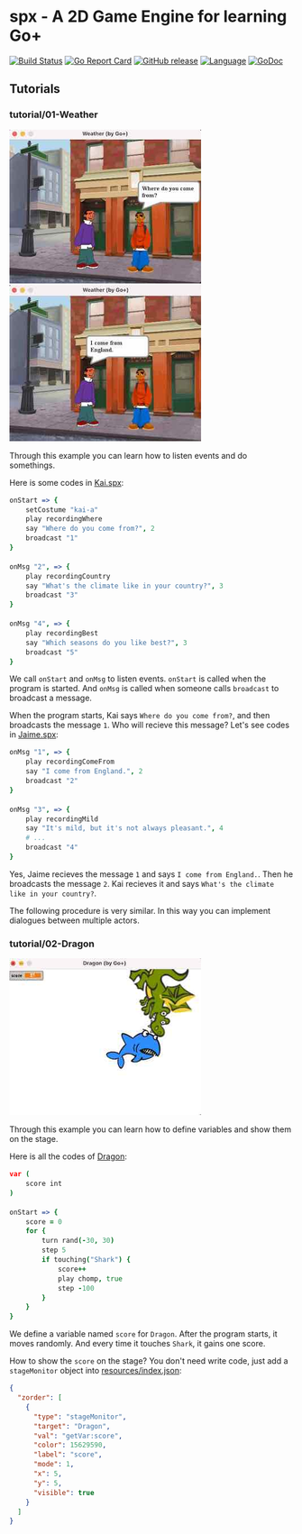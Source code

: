 spx - A 2D Game Engine for learning Go+
========

[![Build Status](https://github.com/goplus/spx/actions/workflows/go.yml/badge.svg)](https://github.com/goplus/spx/actions/workflows/go.yml)
[![Go Report Card](https://goreportcard.com/badge/github.com/goplus/spx)](https://goreportcard.com/report/github.com/goplus/spx)
[![GitHub release](https://img.shields.io/github/v/tag/goplus/spx.svg?label=release)](https://github.com/goplus/spx/releases)
[![Language](https://img.shields.io/badge/language-Go+-blue.svg)](https://github.com/goplus/gop)
[![GoDoc](https://pkg.go.dev/badge/github.com/goplus/gox.svg)](https://pkg.go.dev/mod/github.com/goplus/spx)

## Tutorials

### tutorial/01-Weather

![Screen Shot1](tutorial/01-Weather/1.jpg) ![Screen Shot2](tutorial/01-Weather/2.jpg)

Through this example you can learn how to listen events and do somethings.

Here is some codes in [Kai.spx](tutorial/01-Weather/Kai.spx):

```coffee
onStart => {
	setCostume "kai-a"
	play recordingWhere
	say "Where do you come from?", 2
	broadcast "1"
}

onMsg "2", => {
	play recordingCountry
	say "What's the climate like in your country?", 3
	broadcast "3"
}

onMsg "4", => {
	play recordingBest
	say "Which seasons do you like best?", 3
	broadcast "5"
}
```

We call `onStart` and `onMsg` to listen events. `onStart` is called when the program is started. And `onMsg` is called when someone calls `broadcast` to broadcast a message.

When the program starts, Kai says `Where do you come from?`, and then broadcasts the message `1`. Who will recieve this message? Let's see codes in [Jaime.spx](tutorial/01-Weather/Jaime.spx):

```coffee
onMsg "1", => {
	play recordingComeFrom
	say "I come from England.", 2
	broadcast "2"
}

onMsg "3", => {
	play recordingMild
	say "It's mild, but it's not always pleasant.", 4
    # ...
	broadcast "4"
}
```

Yes, Jaime recieves the message `1` and says `I come from England.`. Then he broadcasts the message `2`. Kai recieves it and says `What's the climate like in your country?`.

The following procedure is very similar. In this way you can implement dialogues between multiple actors.

### tutorial/02-Dragon

![Screen Shot1](tutorial/02-Dragon/1.jpg)

Through this example you can learn how to define variables and show them on the stage.

Here is all the codes of [Dragon](tutorial/02-Dragon/Dragon.spx):

```coffee
var (
	score int
)

onStart => {
	score = 0
	for {
		turn rand(-30, 30)
		step 5
		if touching("Shark") {
			score++
			play chomp, true
			step -100
		}
	}
}
```

We define a variable named `score` for `Dragon`. After the program starts, it moves randomly. And every time it touches `Shark`, it gains one score.

How to show the `score` on the stage? You don't need write code, just add a `stageMonitor` object into [resources/index.json](tutorial/02-Dragon/resources/index.json):

```json
{
  "zorder": [
    {
      "type": "stageMonitor",
      "target": "Dragon",
      "val": "getVar:score",
      "color": 15629590,
      "label": "score",
      "mode": 1,
      "x": 5,
      "y": 5,
      "visible": true
    }
  ]
}
```
